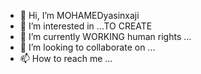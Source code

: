 - 👋 Hi, I’m MOHAMEDyasinxaji
- 👀 I’m interested in ...TO CREATE 
- 🌱 I’m currently WORKING human rights  ...
- 💞️ I’m looking to collaborate on ...
- 📫 How to reach me ...

<!---
myasinxaji/myasinxaji is a ✨ special ✨ repository because its `README.md` (this file) appears on your GitHub profile.
You can click the Preview link to take a look at your changes.
--->
